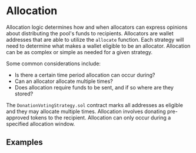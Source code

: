 # Allocation

Allocation logic determines how and when allocators can express opinions about
distributing the pool's funds to recipients. Allocators are wallet addresses
that are able to utilize the `allocate` function. Each strategy will need to
determine what makes a wallet eligible to be an allocator. Allocation can be as
complex or simple as needed for a given strategy. 

Some common considerations include:

* Is there a certain time period allocation can occur during?
* Can an allocator allocate multiple times?
* Does allocation require funds to be sent, and if so where are they stored?

The `DonationVotingStrategy.sol` contract marks all addresses as eligible
and they may allocate multiple times. Allocation involves donating pre-approved
tokens to the recipient. Allocation can only occur during a specified allocation
window.

## Examples
